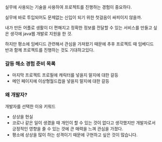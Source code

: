 실무에 사용되는 기술을 사용하여 프로젝트를 진행하는 경험이 중요하다.

실무에 바로 투입되어도 문제없는 신입이 되기 위한 첫걸음이 싸피이지 않을까. 

내가 만든 어플로 생활이 더 편해지고 정확한 정보를 전달할 수 있는 서비스를 만들고 싶은 생각에 java웹 개발로 지원을 한 것.

하지만 평소에 임베디드 관련해서 관심을 가져왔기 때문에 추후 프로젝트 때 임베디드 반과 함께 프로젝트를 진행하는 것도 기대하고있다.

### 갈등 해소 경험 준비 목록

- 마지막 프로젝트 프로필에 캐릭터를 넣을지 말지에 대한 갈등
- 메인 페이지에 이상형월드컵을 넣을지 말지에 대한 갈등



### 왜 개발자?

개발자를 선택한 이유 키워드

- 상상을 현실
- 코로나 같은 일이 생겼을 때 개인이 할 수 있는 것이 없다고 생각했지만 
  개발자로서 긍정적인 영향을 줄 수 있는 것에 큰 매력을 느껴 관심을 가졌다.
- 평소에 상상을 많이 하는 성격이기 때문에 구현하고 싶은 것이 많습니다.